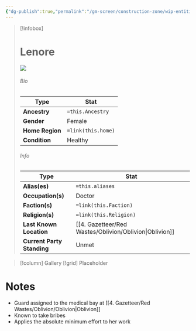 ```yaml
---
{"dg-publish":true,"permalink":"/gm-screen/construction-zone/wip-entities/npc-compendium/prologue/lenore/","noteIcon":""}
---
```



> [!infobox]
> # Lenore
> ![](https://i.imgur.com/JXSXBRT.png)
> ###### Bio
> Type |  Stat |
> ---|---|
> **Ancestry** | `=this.Ancestry` |
> **Gender** | Female |
> **Home Region** | `=link(this.home)` |
> **Condition** | Healthy |
> ###### Info
> Type |  Stat |
> ---|---|
> **Alias(es)** | `=this.aliases` |
> **Occupation(s)** | Doctor |
> **Faction(s)** | `=link(this.Faction)` |
> **Religion(s)** | `=link(this.Religion)` |
> **Last Known Location** | [[4. Gazetteer/Red Wastes/Oblivion/Oblivion\|Oblivion]] |
> **Current Party Standing** | Unmet |

> [!column] Gallery 
> [!grid] 
> Placeholder

# Notes

- Guard assigned to the medical bay at [[4. Gazetteer/Red Wastes/Oblivion/Oblivion\|Oblivion]]
- Known to take bribes 
- Applies the absolute minimum effort to her work

